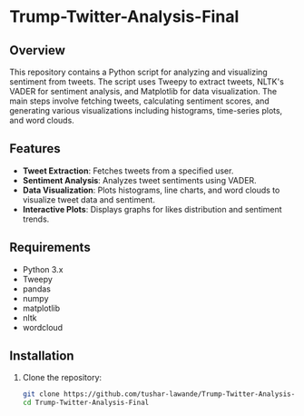 # Trump-Twitter-Analysis-Final

## Overview

This repository contains a Python script for analyzing and visualizing sentiment from tweets. The script uses Tweepy to extract tweets, NLTK's VADER for sentiment analysis, and Matplotlib for data visualization. The main steps involve fetching tweets, calculating sentiment scores, and generating various visualizations including histograms, time-series plots, and word clouds.

## Features

- **Tweet Extraction**: Fetches tweets from a specified user.
- **Sentiment Analysis**: Analyzes tweet sentiments using VADER.
- **Data Visualization**: Plots histograms, line charts, and word clouds to visualize tweet data and sentiment.
- **Interactive Plots**: Displays graphs for likes distribution and sentiment trends.

## Requirements

- Python 3.x
- Tweepy
- pandas
- numpy
- matplotlib
- nltk
- wordcloud

## Installation

1. Clone the repository:
   ```bash
   git clone https://github.com/tushar-lawande/Trump-Twitter-Analysis-Final
   cd Trump-Twitter-Analysis-Final
